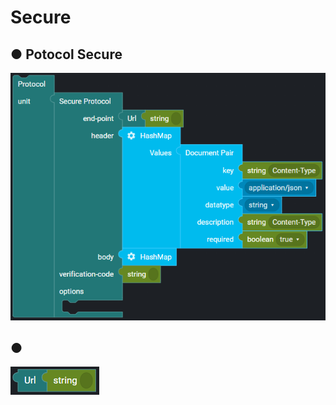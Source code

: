 # Secure

## ● Potocol Secure

![](../../../.gitbook/assets/image%20%28128%29.png)

## ●

![](../../../.gitbook/assets/image%20%2849%29.png)


